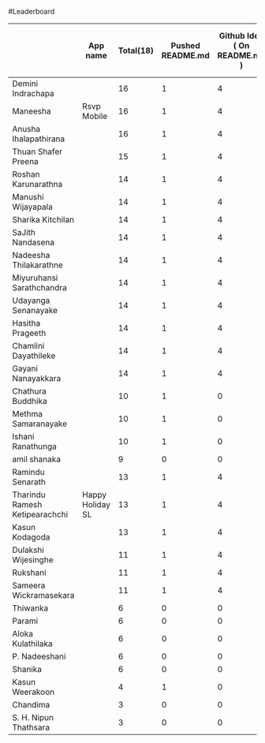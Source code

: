 #Leaderboard

|                                | App name         | Total(18) | Pushed README.md | Github Idea ( On README.md ) | Data source/Data handling clearly specified | Pushing app's code | Jam #1 | Jam #2 | Jam #3 |
|--------------------------------|------------------|-----------|------------------|------------------------------|---------------------------------------------|--------------------|--------|--------|--------|
| Demini Indrachapa              |                  | 16        | 1                | 4                            | 0                                           | 2                  | 3      | 3      | 3      |
| Maneesha                       | Rsvp Mobile | 16        | 1                | 4                            | 0                                           | 2                  | 3      | 3      | 3      |
| Anusha Ihalapathirana          |    | 16        | 1                | 4                            | 2                                           | 0                  | 3      | 3      | 3      |
| Thuan Shafer Preena            |                  | 15        | 1                | 4                            | 1                                           | 0                  | 3      | 3      | 3      |
| Roshan Karunarathna            |                  | 14        | 1                | 4                            | 0                                           | 0                  | 3      | 3      | 3      |
| Manushi Wijayapala             |                  | 14        | 1                | 4                            | 0                                           | 0                  | 3      | 3      | 3      |
| Sharika Kitchilan              |                  | 14        | 1                | 4                            | 0                                           | 0                  | 3      | 3      | 3      |
| SaJith Nandasena               |                  | 14        | 1                | 4                            | 0                                           | 0                  | 3      | 3      | 3      |
| Nadeesha Thilakarathne         |                  | 14        | 1                | 4                            | 0                                           | 0                  | 3      | 3      | 3      |
| Miyuruhansi Sarathchandra      |             | 14        | 1                | 4                            | 0                                           | 0                  | 3      | 3      | 3      |
| Udayanga Senanayake            |                  | 14        | 1                | 4                            | 0                                           | 0                  | 3      | 3      | 3      |
| Hasitha Prageeth               |                  | 14        | 1                | 4                            | 0                                           | 0                  | 3      | 3      | 3      |
| Chamlini Dayathileke           |                  | 14        | 1                | 4                            | 0                                           | 0                  | 3      | 3      | 3      |
| Gayani Nanayakkara             |                  | 14        | 1                | 4                            | 0                                           | 0                  | 3      | 3      | 3      |
| Chathura Buddhika              |                  | 10        | 1                | 0                            | 0                                           | 0                  | 3      | 3      | 3      |
| Methma Samaranayake            |                  | 10        | 1                | 0                            | 0                                           | 0                  | 3      | 3      | 3      |
| Ishani Ranathunga              |                  | 10        | 1                | 0                            | 0                                           | 0                  | 3      | 3      | 3      |
| amil shanaka                   |                  | 9         | 0                | 0                            | 0                                           | 0                  | 3      | 3      | 3      |
| Ramindu Senarath               |                  | 13        | 1                | 4                            | 2                                           | 0                  | 3      | 0      | 3      |
| Tharindu Ramesh Ketipearachchi | Happy Holiday SL | 13        | 1                | 4                            | 0                                           | 2                  | 3      | 3      | 0      |
| Kasun Kodagoda                 |                  | 13        | 1                | 4                            | 2                                           | 0                  | 3      | 3      | 0      |
| Dulakshi Wijesinghe            |         | 11        | 1                | 4                            | 0                                           | 0                  | 3      | 0      | 3      |
| Rukshani                       |          | 11        | 1                | 4                            | 0                                           | 0                  | 0      | 3      | 3      |
| Sameera Wickramasekara         |                  | 11        | 1                | 4                            | 0                                           | 0                  | 3      | 0      | 3      |
| Thiwanka                       |                  | 6         | 0                | 0                            | 0                                           | 0                  | 0      | 3      | 3      |
| Parami                         |                  | 6         | 0                | 0                            | 0                                           | 0                  | 0      | 3      | 3      |
| Aloka Kulathilaka              |                  | 6         | 0                | 0                            | 0                                           | 0                  | 0      | 3      | 3      |
| P. Nadeeshani                  |                  | 6         | 0                | 0                            | 0                                           | 0                  | 3      | 0      | 3      |
| Shanika                        |                  | 6         | 0                | 0                            | 0                                           | 0                  | 0      | 3      | 3      |
| Kasun Weerakoon                |                  | 4         | 1                | 0                            | 0                                           | 0                  | 3      | 0      | 0      |
| Chandima                       |                  | 3         | 0                | 0                            | 0                                           | 0                  | 0      | 0      | 3      |
| S. H. Nipun Thathsara          |                  | 3         | 0                | 0                            | 0                                           | 0                  | 0      | 0      | 3      |

